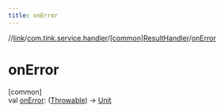 ```yaml
---
title: onError
---
```

//[link](../../../index.html)/[com.tink.service.handler](../index.html)/[[common]ResultHandler](index.html)/[onError](on-error.html)



# onError



[common]\
val [onError](on-error.html): ([Throwable](https://kotlinlang.org/api/latest/jvm/stdlib/kotlin/-throwable/index.html)) -&gt; [Unit](https://kotlinlang.org/api/latest/jvm/stdlib/kotlin/-unit/index.html)




